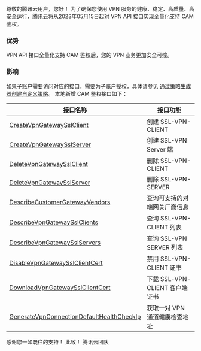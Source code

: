 尊敬的腾讯云用户，您好！
为了确保您使用 VPN 服务的健康、稳定、高质量、高安全运行，腾讯云将从2023年05月15日起对 VPN API 接口实现全量化支持 CAM 鉴权。

### 优势
VPN API 接口全量化支持 CAM 鉴权后，您的 VPN 业务更加安全可控。

### 影响
如果子账户需要访问对应的接口，需要为子账户授权，具体请参见 [通过策略生成器创建自定义策略](https://cloud.tencent.com/document/product/598/37739)。
本地新增 CAM 鉴权接口如下：

| 接口名称                                | 接口功能                                       |
| --------------------------------------- | ---------------------------------------------- |
| [CreateVpnGatewaySslClient](https://cloud.tencent.com/document/api/215/70290)               | 创建 SSL-VPN-CLIENT                            |
| [CreateVpnGatewaySslServer](https://cloud.tencent.com/document/api/215/70289)               | 创建 SSL-VPN Server 端                        |
| [DeleteVpnGatewaySslClient](https://cloud.tencent.com/document/api/215/70288)               | 删除 SSL-VPN-CLIENT                            |
| [DeleteVpnGatewaySslServer](https://cloud.tencent.com/document/api/215/70287)               | 删除 SSL-VPN-SERVER                            |
| [DescribeCustomerGatewayVendors](https://cloud.tencent.com/document/api/215/17517)          | 查询可支持的对端网关厂商信息                 |
| [DescribeVpnGatewaySslClients](https://cloud.tencent.com/document/api/215/70286)            | 查询 SSL-VPN-CLIENT 列表                      |
| [DescribeVpnGatewaySslServers](https://cloud.tencent.com/document/api/215/70285)            | 查询 SSL-VPN SERVER 列表                      |
| [DisableVpnGatewaySslClientCert](https://cloud.tencent.com/document/api/215/70284)          | 禁用 SSL-VPN-CLIENT 证书                       |
| [DownloadVpnGatewaySslClientCert](https://cloud.tencent.com/document/api/215/70283)         | 下载 SSL-VPN-CLIENT 客户端证书                 |
| [GenerateVpnConnectionDefaultHealthCheckIp](https://cloud.tencent.com/document/api/215/90654) | 获取一对 VPN 通道健康检查地址                |

感谢您一如既往的支持！
此致！
腾讯云团队
